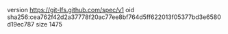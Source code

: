 version https://git-lfs.github.com/spec/v1
oid sha256:cea762f42d2a37778f20ac77ee8bf764d5ff622013f05377bd3e6580d19ec787
size 1475
